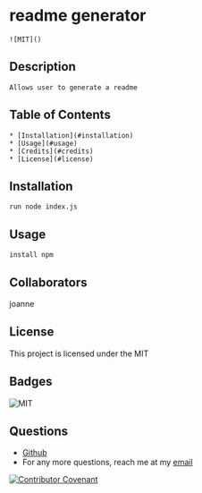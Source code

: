 # readme generator
    ![MIT]()
## Description 
    Allows user to generate a readme
    
## Table of Contents
    
    * [Installation](#installation)
    * [Usage](#usage)
    * [Credits](#credits)
    * [License](#license)
    
    
## Installation
    
    run node index.js
    
## Usage 
    
    install npm
    
## Collaborators
    
   joanne
    
## License
    
This project is licensed under the MIT
    
## Badges
    
   ![MIT]()
## Questions
    
* [Github](https://github.com/jochun)
* For any more questions, reach me at my [email](jkchun)
    
    
[![Contributor Covenant](https://img.shields.io/badge/Contributor%20Covenant-2.1-4baaaa.svg)](code_of_conduct.md)
    

